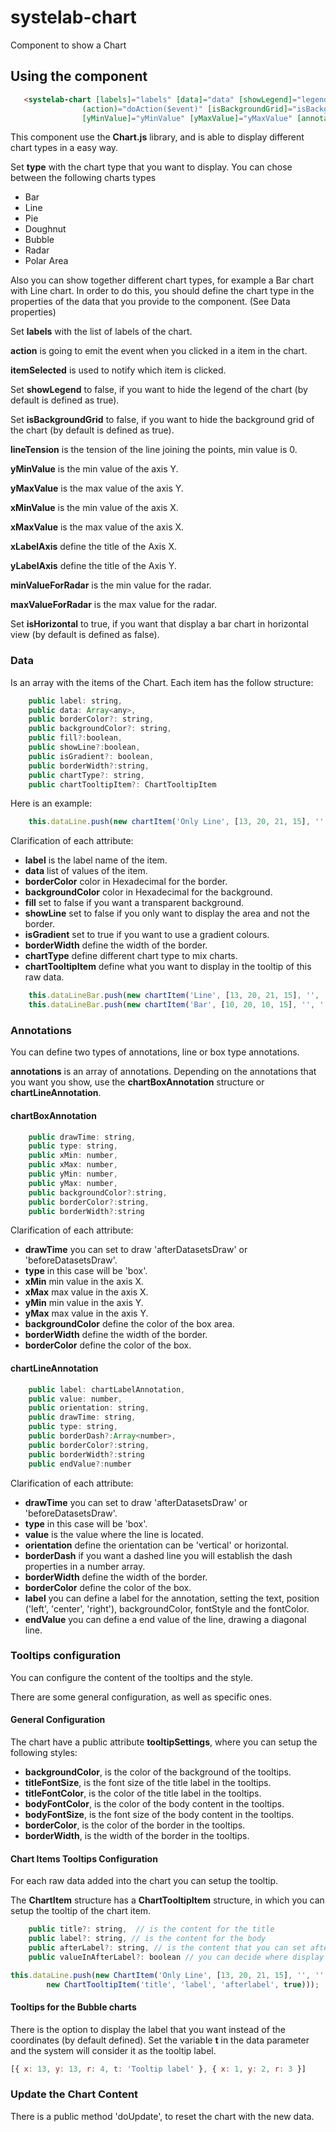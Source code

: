 # systelab-chart

Component to show a Chart

## Using the component

```html
   <systelab-chart [labels]="labels" [data]="data" [showLegend]="legend" [(itemSelected)]="itemSelected" [type]="type"
                (action)="doAction($event)" [isBackgroundGrid]="isBackgroundGrid" [isHorizontal]="isHorizontal" [lineTension]="lineTension" 
                [yMinValue]="yMinValue" [yMaxValue]="yMaxValue" [annotations]="annotations" [xLabelAxis]="xLabelAxis" [yLabelAxis]="yLabelAxis" [tooltipSettings]="tooltipSettings"></systelab-chart>
```


This component use the **Chart.js** library, and is able to display different chart types in a easy way.

Set **type** with the chart type that you want to display. You can chose between the following charts types

- Bar
- Line
- Pie
- Doughnut
- Bubble
- Radar
- Polar Area

Also you can show together different chart types, for example a Bar chart with Line chart. In order to do this, you should define the chart type in the properties of the data that you provide to the component. (See Data properties)

Set **labels** with the list of labels of the chart.

**action** is going to emit the event when you clicked in a item in the chart.

**itemSelected** is used to notify which item is clicked.

Set **showLegend** to false, if you want to hide the legend of the chart (by default is defined as true).

Set **isBackgroundGrid** to false, if you want to hide the background grid of the chart (by default is defined as true).

**lineTension** is the tension of the line joining the points, min value is 0.

**yMinValue** is the min value of the axis Y.

**yMaxValue** is the max value of the axis Y.

**xMinValue** is the min value of the axis X.

**xMaxValue** is the max value of the axis X.

**xLabelAxis** define the title of the Axis X.

**yLabelAxis** define the title of the Axis Y.

**minValueForRadar** is the min value for the radar.

**maxValueForRadar** is the max value for the radar.

Set **isHorizontal** to true, if you want that display a bar chart in horizontal view (by default is defined as false).

### Data

Is an array with the items of the Chart. Each item has the follow structure:

```javascript
    public label: string,
    public data: Array<any>,
    public borderColor?: string,
    public backgroundColor?: string,
    public fill?:boolean,
    public showLine?:boolean,
    public isGradient?: boolean,
    public borderWidth?:string,
    public chartType?: string,
    public chartTooltipItem?: ChartTooltipItem

```

Here is an example:

```javascript
    this.dataLine.push(new chartItem('Only Line', [13, 20, 21, 15], '', '', false, true, false, 3));
```

Clarification of each attribute:

- **label** is the label name of the item.
- **data** list of values of the item.
- **borderColor** color in Hexadecimal for the border.
- **backgroundColor**  color in Hexadecimal for the background.
- **fill** set to false if you want a transparent background.
- **showLine** set to false if you only want to display the area and not the border.
- **isGradient** set to true if you want to use a gradient colours.
- **borderWidth** define the width of the border.
- **chartType** define different chart type to mix charts.
- **chartTooltipItem** define what you want to display in the tooltip of this raw data.

```javascript
    this.dataLineBar.push(new chartItem('Line', [13, 20, 21, 15], '', '', false, true, true, 3, 'line'));
	this.dataLineBar.push(new chartItem('Bar', [10, 20, 10, 15], '', '', true, true, false, 3));
```


### Annotations

You can define two types of annotations, line or box type annotations.

**annotations** is an array of annotations. Depending on the annotations that you want you show, use the **chartBoxAnnotation** structure or **chartLineAnnotation**.

#### chartBoxAnnotation

```javascript
    public drawTime: string,
    public type: string,
    public xMin: number,
    public xMax: number,
    public yMin: number,
    public yMax: number,
    public backgroundColor?:string,
    public borderColor?:string,
    public borderWidth?:string
```

Clarification of each attribute:

- **drawTime** you can set to draw 'afterDatasetsDraw' or 'beforeDatasetsDraw'.
- **type** in this case will be 'box'.
- **xMin** min value in the axis X.
- **xMax**  max value in the axis X.
- **yMin** min value in the axis Y.
- **yMax** max value in the axis Y.
- **backgroundColor** define the color of the box area.
- **borderWidth** define the width of the border.
- **borderColor** define the color of the box.


#### chartLineAnnotation

```javascript
    public label: chartLabelAnnotation,
    public value: number,
    public orientation: string,
    public drawTime: string,
    public type: string,
    public borderDash?:Array<number>,
    public borderColor?:string,
    public borderWidth?:string
    public endValue?:number
```
Clarification of each attribute:

- **drawTime** you can set to draw 'afterDatasetsDraw' or 'beforeDatasetsDraw'.
- **type** in this case will be 'box'.
- **value** is the value where the line is located.
- **orientation**  define the orientation can be 'vertical' or horizontal.
- **borderDash** if you want a dashed line you will establish the dash properties in a number array.
- **borderWidth** define the width of the border.
- **borderColor** define the color of the box.
- **label** you can define a label for the annotation, setting the text, position ('left', 'center', 'right'), backgroundColor, fontStyle and the fontColor.
- **endValue** you can define a end value of the line, drawing a diagonal line.


### Tooltips configuration

You can configure the content of the tooltips and the style.

There are some general configuration, as well as specific ones.

#### General Configuration
The chart have a public attribute **tooltipSettings**, where you can setup the following styles:

- **backgroundColor**, is the color of the background of the tooltips.
- **titleFontSize**, is the font size of the title label in the tooltips.
- **titleFontColor**, is the color of the title label in the tooltips.
- **bodyFontColor**, is the color of the body content in the tooltips.
- **bodyFontSize**, is the font size of the body content in the tooltips.
- **borderColor**, is the color of the border in the tooltips.
- **borderWidth**, is the width of the border in the tooltips.

#### Chart Items Tooltips Configuration

For each raw data added into the chart you can setup the tooltip.

The **ChartItem** structure has a **ChartTooltipItem** structure, in which you can setup the tooltip of the chart item.

```javascript
    public title?: string,  // is the content for the title
    public label?: string, // is the content for the body
    public afterLabel?: string, // is the content that you can set after the label
    public valueInAfterLabel?: boolean // you can decide where display the value, next the label (valueInAfterLabel set to false) or after the label (valueInAfterLabel set to true).
```

```javascript
this.dataLine.push(new ChartItem('Only Line', [13, 20, 21, 15], '', '', false, true, false, 3, '',
		new ChartTooltipItem('title', 'label', 'afterlabel', true)));
```

#### Tooltips for the Bubble charts

There is the option to display the label that you want instead of the coordinates (by default defined). Set the variable **t** in the data parameter and the system will consider it as the tooltip label.


```javascript
[{ x: 13, y: 13, r: 4, t: 'Tooltip label' }, { x: 1, y: 2, r: 3 }]
```

### Update the Chart Content

There is a public method 'doUpdate', to reset the chart with the new data.
